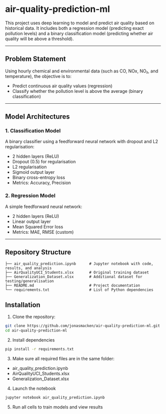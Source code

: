 # air-quality-prediction-ml

This project uses deep learning to model and predict air quality based on historical data. It includes both a regression model (predicting exact pollution levels) and a binary classification model (predicting whether air quality will be above a threshold).

---

## Problem Statement

Using hourly chemical and environmental data (such as CO, NOx, NO₂, and temperature), the objective is to:

-  Predict continuous air quality values (regression)
-  Classify whether the pollution level is above the average (binary classification)

---

## Model Architectures

### 1. Classification Model

A binary classifier using a feedforward neural network with dropout and L2 regularisation:

- 2 hidden layers (ReLU)
- Dropout (0.5) for regularisation
- L2 regularisation
- Sigmoid output layer
- Binary cross-entropy loss
- Metrics: Accuracy, Precision

### 2. Regression Model

A simple feedforward neural network:

- 2 hidden layers (ReLU)
- Linear output layer
- Mean Squared Error loss
- Metrics: MAE, RMSE (custom)

---

## Repository Structure

```text
├── air_quality_prediction.ipynb      # Jupyter notebook with code, results, and analysis
├── AirQualityUCI_Students.xlsx       # Original training dataset
├── Generalization_Dataset.xlsx       # Additional dataset for testing/generalisation
├── README.md                         # Project documentation
└── requirements.txt                  # List of Python dependencies
```                 

## Installation

1. Clone the repository:

```bash
git clone https://github.com/jonasmacken/air-quality-prediction-ml.git
cd air-quality-prediction-ml
```

2. Install dependencies
```bash
pip install -r requirements.txt
```

3. Make sure all required files are in the same folder:
  - air_quality_prediction.ipynb
  - AirQualityUCI_Students.xlsx
  - Generalization_Dataset.xlsx

4. Launch the notebook
```bash
jupyter notebook air_quality_prediction.ipynb
```

5. Run all cells to train models and view results
